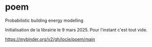 # poem

Probabilistic building energy modelling

Initialisation de la librairie le 9 mars 2025. Pour l'instant c'est tout vide.

https://mybinder.org/v2/gh/locie/poem/main
